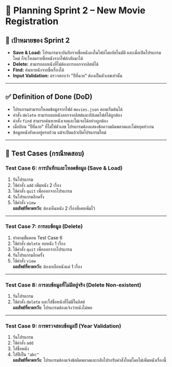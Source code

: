 # 📝 Planning Sprint 2 – New Movie Registration

## 🎯 เป้าหมายของ Sprint 2

- **Save & Load:** โปรแกรมจะบันทึกรายชื่อหนังลงในไฟล์โดยอัตโนมัติ และเมื่อเปิดโปรแกรมใหม่ ก็จะโหลดรายชื่อหนังจากไฟล์กลับมาได้  
- **Delete:** สามารถลบหนังที่ไม่ต้องการออกจากลิสต์ได้  
- **Find:** ค้นหาหนังจากชื่อเรื่องได้  
- **Input Validation:** ตรวจสอบว่า "ปีที่ฉาย" ต้องเป็นตัวเลขเท่านั้น  

---

## ✅ Definition of Done (DoD)

- โปรแกรมสามารถโหลดข้อมูลจากไฟล์ `movies.json` ตอนเริ่มต้นได้  
- คำสั่ง `delete` สามารถลบหนังออกจากลิสต์และอัปเดตไฟล์ได้ถูกต้อง  
- คำสั่ง `find` สามารถค้นหาหนังเจอและไม่เจอได้อย่างถูกต้อง  
- เมื่อป้อน "ปีที่ฉาย" ที่ไม่ใช่ตัวเลข โปรแกรมต้องแสดงข้อความผิดพลาดและไม่หยุดทำงาน  
- ข้อมูลหนังยังคงอยู่ครบถ้วน แม้จะปิดแล้วเปิดโปรแกรมใหม่  

---

## 🧪 Test Cases (กรณีทดสอบ)

### Test Case 6: การบันทึกและโหลดข้อมูล (Save & Load)
1. รันโปรแกรม  
2. ใช้คำสั่ง `add` เพิ่มหนัง 2 เรื่อง  
3. ใช้คำสั่ง `quit` เพื่อออกจากโปรแกรม  
4. รันโปรแกรมอีกครั้ง  
5. ใช้คำสั่ง `view`  
**ผลลัพธ์ที่คาดหวัง:** ต้องเห็นหนัง 2 เรื่องที่เคยเพิ่มไว้

---

### Test Case 7: การลบข้อมูล (Delete)
1. ทำตามขั้นตอน Test Case 6  
2. ใช้คำสั่ง `delete` ลบหนัง 1 เรื่อง  
3. ใช้คำสั่ง `quit` เพื่อออกจากโปรแกรม  
4. รันโปรแกรมอีกครั้ง  
5. ใช้คำสั่ง `view`  
**ผลลัพธ์ที่คาดหวัง:** ต้องเหลือหนังแค่ 1 เรื่อง

---

### Test Case 8: การลบข้อมูลที่ไม่มีอยู่จริง (Delete Non-existent)
1. รันโปรแกรม  
2. ใช้คำสั่ง `delete` และใส่ชื่อหนังที่ไม่มีในลิสต์  
**ผลลัพธ์ที่คาดหวัง:** โปรแกรมต้องแจ้งว่าหนังไม่พบ

---

### Test Case 9: การตรวจสอบข้อมูลปี (Year Validation)
1. รันโปรแกรม  
2. ใช้คำสั่ง `add`  
3. ใส่ชื่อหนัง  
4. ใส่ปีเป็น `"abc"`  
**ผลลัพธ์ที่คาดหวัง:** โปรแกรมต้องแจ้งข้อผิดพลาดและกลับไปรอรับคำสั่งใหม่โดยไม่เพิ่มหนังเรื่องนี้

